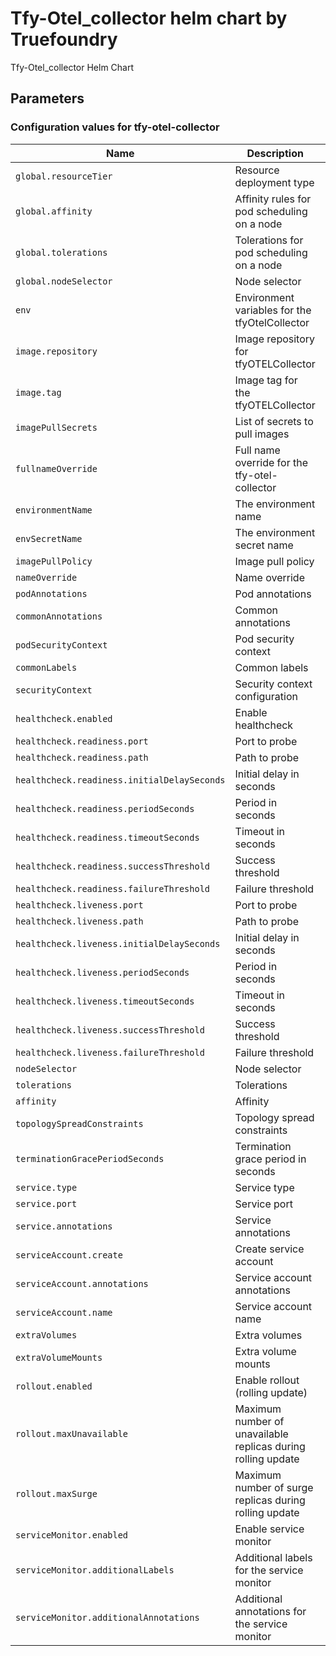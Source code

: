 # Tfy-Otel_collector helm chart by Truefoundry

Tfy-Otel_collector Helm Chart 

## Parameters

### Configuration values for tfy-otel-collector

| Name                                        | Description                                                  | Value                                                |
| ------------------------------------------- | ------------------------------------------------------------ | ---------------------------------------------------- |
| `global.resourceTier`                       | Resource deployment type                                     | `""`                                                 |
| `global.affinity`                           | Affinity rules for pod scheduling on a node                  | `{}`                                                 |
| `global.tolerations`                        | Tolerations for pod scheduling on a node                     | `[]`                                                 |
| `global.nodeSelector`                       | Node selector                                                | `{}`                                                 |
| `env`                                       | Environment variables for the tfyOtelCollector               | `{}`                                                 |
| `image.repository`                          | Image repository for tfyOTELCollector                        | `tfy.jfrog.io/tfy-private-images/tfy-otel-collector` |
| `image.tag`                                 | Image tag for the tfyOTELCollector                           | `3a11b850f2b4b7a6e9e6961f0cfae5e44be27e42`           |
| `imagePullSecrets`                          | List of secrets to pull images                               | `[]`                                                 |
| `fullnameOverride`                          | Full name override for the tfy-otel-collector                | `""`                                                 |
| `environmentName`                           | The environment name                                         | `default`                                            |
| `envSecretName`                             | The environment secret name                                  | `""`                                                 |
| `imagePullPolicy`                           | Image pull policy                                            | `IfNotPresent`                                       |
| `nameOverride`                              | Name override                                                | `""`                                                 |
| `podAnnotations`                            | Pod annotations                                              | `{}`                                                 |
| `commonAnnotations`                         | Common annotations                                           | `{}`                                                 |
| `podSecurityContext`                        | Pod security context                                         | `{}`                                                 |
| `commonLabels`                              | Common labels                                                | `{}`                                                 |
| `securityContext`                           | Security context configuration                               | `{}`                                                 |
| `healthcheck.enabled`                       | Enable healthcheck                                           | `true`                                               |
| `healthcheck.readiness.port`                | Port to probe                                                | `3000`                                               |
| `healthcheck.readiness.path`                | Path to probe                                                | `/health/status`                                     |
| `healthcheck.readiness.initialDelaySeconds` | Initial delay in seconds                                     | `30`                                                 |
| `healthcheck.readiness.periodSeconds`       | Period in seconds                                            | `10`                                                 |
| `healthcheck.readiness.timeoutSeconds`      | Timeout in seconds                                           | `1`                                                  |
| `healthcheck.readiness.successThreshold`    | Success threshold                                            | `1`                                                  |
| `healthcheck.readiness.failureThreshold`    | Failure threshold                                            | `3`                                                  |
| `healthcheck.liveness.port`                 | Port to probe                                                | `3000`                                               |
| `healthcheck.liveness.path`                 | Path to probe                                                | `/health/status`                                     |
| `healthcheck.liveness.initialDelaySeconds`  | Initial delay in seconds                                     | `600`                                                |
| `healthcheck.liveness.periodSeconds`        | Period in seconds                                            | `10`                                                 |
| `healthcheck.liveness.timeoutSeconds`       | Timeout in seconds                                           | `1`                                                  |
| `healthcheck.liveness.successThreshold`     | Success threshold                                            | `1`                                                  |
| `healthcheck.liveness.failureThreshold`     | Failure threshold                                            | `3`                                                  |
| `nodeSelector`                              | Node selector                                                | `{}`                                                 |
| `tolerations`                               | Tolerations                                                  | `{}`                                                 |
| `affinity`                                  | Affinity                                                     | `{}`                                                 |
| `topologySpreadConstraints`                 | Topology spread constraints                                  | `{}`                                                 |
| `terminationGracePeriodSeconds`             | Termination grace period in seconds                          | `120`                                                |
| `service.type`                              | Service type                                                 | `ClusterIP`                                          |
| `service.port`                              | Service port                                                 | `4318`                                               |
| `service.annotations`                       | Service annotations                                          | `{}`                                                 |
| `serviceAccount.create`                     | Create service account                                       | `true`                                               |
| `serviceAccount.annotations`                | Service account annotations                                  | `{}`                                                 |
| `serviceAccount.name`                       | Service account name                                         | `""`                                                 |
| `extraVolumes`                              | Extra volumes                                                | `[]`                                                 |
| `extraVolumeMounts`                         | Extra volume mounts                                          | `[]`                                                 |
| `rollout.enabled`                           | Enable rollout (rolling update)                              | `true`                                               |
| `rollout.maxUnavailable`                    | Maximum number of unavailable replicas during rolling update | `1`                                                  |
| `rollout.maxSurge`                          | Maximum number of surge replicas during rolling update       | `50%`                                                |
| `serviceMonitor.enabled`                    | Enable service monitor                                       | `true`                                               |
| `serviceMonitor.additionalLabels`           | Additional labels for the service monitor                    | `{}`                                                 |
| `serviceMonitor.additionalAnnotations`      | Additional annotations for the service monitor               | `{}`                                                 |
